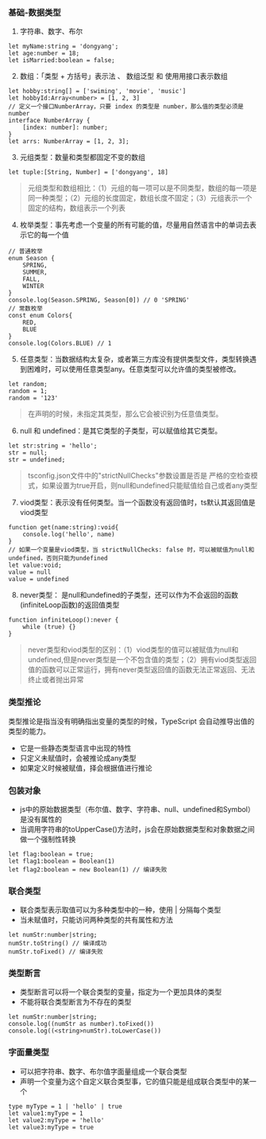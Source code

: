 ### 基础-数据类型
1. 字符串、数字、布尔
```
let myName:string = 'dongyang';
let age:number = 18;
let isMarried:boolean = false;
```
2. 数组：「类型 + 方括号」表示法 、 数组泛型 和 使用用接口表示数组
```
let hobby:string[] = ['swiming', 'movie', 'music']
let hobbyId:Array<number> = [1, 2, 3]
// 定义一个接口NumberArray，只要 index 的类型是 number，那么值的类型必须是 number
interface NumberArray {
    [index: number]: number;
}
let arrs: NumberArray = [1, 2, 3];
```
3. 元组类型：数量和类型都固定不变的数组
```
let tuple:[String, Number] = ['dongyang', 18]
```
> 元组类型和数组相比：（1）元组的每一项可以是不同类型，数组的每一项是同一种类型；（2）元组的长度固定，数组长度不固定；（3）元组表示一个固定的结构，数组表示一个列表
4. 枚举类型：事先考虑一个变量的所有可能的值，尽量用自然语言中的单词去表示它的每一个值
```
// 普通枚举
enum Season {
	SPRING,
	SUMMER,
	FALL,
	WINTER
}
console.log(Season.SPRING, Season[0]) // 0 'SPRING'
// 常数枚举
const enum Colors{
	RED,
	BLUE
}
console.log(Colors.BLUE) // 1
```
5. 任意类型：当数据结构太复杂，或者第三方库没有提供类型文件，类型转换遇到困难时，可以使用任意类型any。任意类型可以允许值的类型被修改。
```
let random;
random = 1;
random = '123'
```
> 在声明的时候，未指定其类型，那么它会被识别为任意值类型。
6. null 和 undefined：是其它类型的子类型，可以赋值给其它类型。
```
let str:string = 'hello';
str = null;
str = undefined; 
```
> tsconfig.json文件中的"strictNullChecks"参数设置是否是 严格的空检查模式，如果设置为true开启，则null和undefined只能赋值给自己或者any类型
7. viod类型：表示没有任何类型。当一个函数没有返回值时，ts默认其返回值是viod类型
```
function get(name:string):void{
	console.log('hello', name)
}
// 如果一个变量是viod类型，当 strictNullChecks: false 时，可以被赋值为null和undefined，否则只能为undefined
let value:void;
value = null
value = undefined
```
8. never类型： 是null和undefined的子类型，还可以作为不会返回的函数(infiniteLoop函数)的返回值类型
```
function infiniteLoop():never {
	while (true) {}
}
```
>never类型和viod类型的区别：（1）viod类型的值可以被赋值为null和undefined,但是never类型是一个不包含值的类型；（2）拥有viod类型返回值的函数可以正常运行，拥有never类型返回值的函数无法正常返回、无法终止或者抛出异常

### 类型推论
类型推论是指当没有明确指出变量的类型的时候，TypeScript 会自动推导出值的类型的能力。
- 它是一些静态类型语言中出现的特性
- 只定义未赋值时，会被推论成any类型
- 如果定义时候被赋值，择会根据值进行推论

### 包装对象
- js中的原始数据类型（布尔值、数字、字符串、null、undefined和Symbol）是没有属性的
- 当调用字符串的toUpperCase()方法时，js会在原始数据类型和对象数据之间做一个强制性转换
```
let flag:boolean = true;
let flag1:boolean = Boolean(1)
let flag2:boolean = new Boolean(1) // 编译失败
```
### 联合类型
- 联合类型表示取值可以为多种类型中的一种，使用 | 分隔每个类型
- 当未赋值时，只能访问两种类型的共有属性和方法
```
let numStr:number|string;
numStr.toString() // 编译成功
numStr.toFixed() // 编译失败
```
### 类型断言
- 类型断言可以将一个联合类型的变量，指定为一个更加具体的类型
- 不能将联合类型断言为不存在的类型
```
let numStr:number|string;
console.log((numStr as number).toFixed())
console.log((<string>numStr).toLowerCase())
```
### 字面量类型
- 可以把字符串、数字、布尔值字面量组成一个联合类型
- 声明一个变量为这个自定义联合类型事，它的值只能是组成联合类型中的某一个
```
type myType = 1 | 'hello' | true
let value1:myType = 1
let value2:myType = 'hello'
let value3:myType = true
```